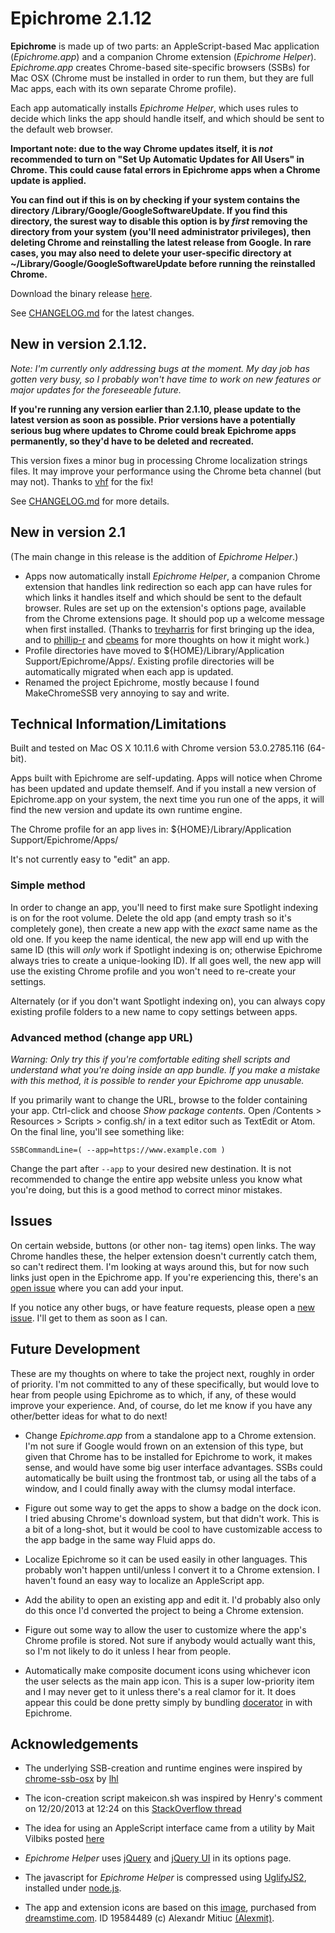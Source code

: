 # Epichrome 2.1.12

**Epichrome** is made up of two parts: an AppleScript-based Mac application (*Epichrome.app*) and a companion Chrome extension (*Epichrome Helper*). *Epichrome.app* creates Chrome-based site-specific browsers (SSBs) for Mac OSX (Chrome must be installed in order to run them, but they are full Mac apps, each with its own separate Chrome profile).

Each app automatically installs *Epichrome Helper*, which uses rules to decide which links the app should handle itself, and which should be sent to the default web browser.

**Important note: due to the way Chrome updates itself, it is *not* recommended to turn on "Set Up Automatic Updates for All Users" in Chrome. This could cause fatal errors in Epichrome apps when a Chrome update is applied.**

**You can find out if this is on by checking if your system contains the directory /Library/Google/GoogleSoftwareUpdate. If you find this directory, the surest way to disable this option is by *first* removing the directory from your system (you'll need administrator privileges), then deleting Chrome and reinstalling the latest release from Google. In rare cases, you may also need to delete your user-specific directory at ~/Library/Google/GoogleSoftwareUpdate before running the reinstalled Chrome.**

Download the binary release [here](https://github.com/dmarmor/epichrome/releases "Download").

See [CHANGELOG.md](https://github.com/dmarmor/epichrome/blob/master/app/CHANGELOG.md "CHANGELOG") for the latest changes.


## New in version 2.1.12.

*Note: I'm currently only addressing bugs at the moment. My day job has gotten very busy, so I probably won't have time to work on new features or major updates for the foreseeable future.*

**If you're running any version earlier than 2.1.10, please update to the latest version as soon as possible. Prior versions have a potentially serious bug where updates to Chrome could break Epichrome apps permanently, so they'd have to be deleted and recreated.**

This version fixes a minor bug in processing Chrome localization strings files. It may improve your performance using the Chrome beta channel (but may not). Thanks to [vhf](https://github.com/vhf "vhf") for the fix!

See [CHANGELOG.md](https://github.com/dmarmor/epichrome/blob/master/app/CHANGELOG.md "CHANGELOG") for more details.


## New in version 2.1

(The main change in this release is the addition of *Epichrome Helper*.)

- Apps now automatically install *Epichrome Helper*, a companion Chrome extension that handles link redirection so each app can have rules for which links it handles itself and which should be sent to the default browser. Rules are set up on the extension's options page, available from the Chrome extensions page. It should pop up a welcome message when first installed. (Thanks to [treyharris](https://github.com/treyharris "treyharris") for first bringing up the idea, and to [phillip-r](https://github.com/phillip-r "phillip-r") and [cbeams](https://github.com/cbeams "cbeams") for more thoughts on how it might work.)
- Profile directories have moved to ${HOME}/Library/Application Support/Epichrome/Apps/<app-id>. Existing profile directories will be automatically migrated when each app is updated.
- Renamed the project Epichrome, mostly because I found MakeChromeSSB very annoying to say and write.


## Technical Information/Limitations

Built and tested on Mac OS X 10.11.6 with Chrome version 53.0.2785.116 (64-bit).

Apps built with Epichrome are self-updating. Apps will notice when Chrome has been updated and update themself. And if you install a new version of Epichrome.app on your system, the next time you run one of the apps, it will find the new version and update its own runtime engine.

The Chrome profile for an app lives in: ${HOME}/Library/Application Support/Epichrome/Apps/<app-id>

It's not currently easy to "edit" an app.

### Simple method

In order to change an app, you'll need to first make sure Spotlight indexing is on for the root volume. Delete the old app (and empty trash so it's completely gone), then create a new app with the *exact* same name as the old one. If you keep the name identical, the new app will end up with the same ID (this will *only* work if Spotlight indexing is on; otherwise Epichrome always tries to create a unique-looking ID). If all goes well, the new app will use the existing Chrome profile and you won't need to re-create your settings.

Alternately (or if you don't want Spotlight indexing on), you can always copy existing profile folders to a new name to copy settings between apps.

### Advanced method (change app URL)

*Warning: Only try this if you're comfortable editing shell scripts and understand what you're doing inside an app bundle. If you make a mistake with this method, it is possible to render your Epichrome app unusable.*

If you primarily want to change the URL, browse to the folder containing your app. Ctrl-click and choose *Show package contents*. Open /Contents > Resources > Scripts > config.sh/ in a text editor such as TextEdit or Atom. On the final line, you'll see something like:

```shell
SSBCommandLine=( --app=https://www.example.com )
```

Change the part after `--app` to your desired new destination. It is not recommended to change the entire app website unless you know what you're doing, but this is a good method to correct minor mistakes.

## Issues

On certain webside, buttons (or other non-<A> tag items) open links. The way Chrome handles these, the helper extension doesn't currently catch them, so can't redirect them. I'm looking at ways around this, but for now such links just open in the Epichrome app. If you're experiencing this, there's an [open issue](https://github.com/dmarmor/epichrome/issues/27 "Gmail shortcut links aren't delegated #27") where you can add your input.

If you notice any other bugs, or have feature requests, please open a [new issue](https://github.com/dmarmor/osx-chrome-ssb-gui/issues/new "New Issue"). I'll get to them as soon as I can.


## Future Development

These are my thoughts on where to take the project next, roughly in order of priority. I'm not committed to any of these specifically, but would love to hear from people using Epichrome as to which, if any, of these would improve your experience. And, of course, do let me know if you have any other/better ideas for what to do next!

- Change *Epichrome.app* from a standalone app to a Chrome extension. I'm not sure if Google would frown on an extension of this type, but given that Chrome has to be installed for Epichrome to work, it makes sense, and would have some big user interface advantages. SSBs could automatically be built using the frontmost tab, or using all the tabs of a window, and I could finally away with the clumsy modal interface.

- Figure out some way to get the apps to show a badge on the dock icon. I tried abusing Chrome's download system, but that didn't work. This is a bit of a long-shot, but it would be cool to have customizable access to the app badge in the same way Fluid apps do.

- Localize Epichrome so it can be used easily in other languages. This probably won't happen until/unless I convert it to a Chrome extension. I haven't found an easy way to localize an AppleScript app.

- Add the ability to open an existing app and edit it. I'd probably also only do this once I'd converted the project to being a Chrome extension.

- Figure out some way to allow the user to customize where the app's Chrome profile is stored. Not sure if anybody would actually want this, so I'm not likely to do it unless I hear from people.

- Automatically make composite document icons using whichever icon the user selects as the main app icon. This is a super low-priority item and I may never get to it unless there's a real clamor for it. It does appear this could be done pretty simply by bundling [docerator](https://code.google.com/p/docerator/ "Docerator") in with Epichrome.


## Acknowledgements

- The underlying SSB-creation and runtime engines were inspired by [chrome-ssb-osx](https://github.com/lhl/chrome-ssb-osx "chrome-ssb-osx") by [lhl](https://github.com/lhl "lhl")

- The icon-creation script makeicon.sh was inspired by Henry's comment on 12/20/2013 at 12:24 on this [StackOverflow thread](http://stackoverflow.com/questions/12306223/how-to-manually-create-icns-files-using-iconutil "StackOverflow thread")

- The idea for using an AppleScript interface came from a utility by Mait Vilbiks posted [here](https://www.lessannoyingcrm.com/blog/2011/01/240/Updates+to+Mac+Chrome+application+shortcuts+and+the+iOS+fullscreen+webapp+generator "Mait Vilbiks utility")

- *Epichrome Helper* uses [jQuery](https://jquery.com/ "jQuery") and [jQuery UI](http://jqueryui.com/ "jQuery UI") in its options page.

- The javascript for *Epichrome Helper* is compressed using [UglifyJS2](https://github.com/mishoo/UglifyJS2 "UglifyJS2"), installed under [node.js](https://nodejs.org/ "node.js").

- The app and extension icons are based on this [image](http://www.dreamstime.com/royalty-free-stock-images-abstract-chrome-ball-image19584489 "Abstract Chrome Ball Photo"), purchased from [dreamstime.com](http://www.dreamstime.com/#res11199095 "dreamstime.com"). ID 19584489 (c) Alexandr Mitiuc [(Alexmit)](http://www.dreamstime.com/alexmit_info#res11199095 "Alexmit").
